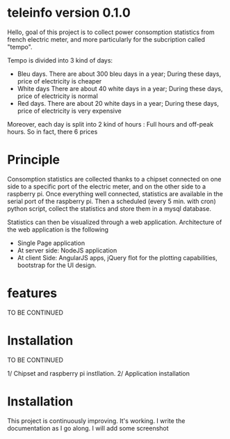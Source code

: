 # teleinfo version 0.1.0

Hello, goal of this project is to collect power consomption statistics from french electric meter, and more particularly for the subcription called "tempo".

Tempo is divided into 3 kind of days:
- Bleu days. There are about 300 bleu days in a year; During these days, price of electricity is cheaper
- White days There are about 40 white days in a year; During these days, price of electricity is normal
- Red days. There are about 20 white days in a year; During these days, price of electricity is very expensive

Moreover, each day is split into 2 kind of hours : Full hours and off-peak hours. So in fact, there 6 prices

# Principle

Consomption statistics are collected thanks to a chipset connected on one side to a specific port of the electric meter, and on the other side to a raspberry pi.
Once everything well connected, statistics are available in the serial port of the raspberry pi.
Then a scheduled (every 5 min. with cron) python script, collect the statistics and store them in a mysql database.

Statistics can then be visualized through a web application. Architecture of the web application is the following
- Single Page application
- At server side: NodeJS application
- At client Side: AngularJS apps, jQuery flot for the plotting capabilities, bootstrap for the UI design.

# features

TO BE CONTINUED

# Installation

TO BE CONTINUED

1/ Chipset and raspberry pi instllation. 
2/ Application installation

# Installation

This project is continuously improving. 
It's working.
I write the documentation as I go along.
I will add some screenshot 

